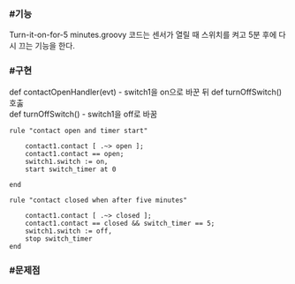<h3>#기능</h3>
Turn-it-on-for-5 minutes.groovy 코드는 센서가 열릴 때 스위치를 켜고 5분 후에 다시 끄는 기능을 한다.

<h3>#구현</h3>
def contactOpenHandler(evt) - switch1을 on으로 바꾼 뒤 def turnOffSwitch() 호춣 </br>
def turnOffSwitch() - switch1을 off로 바꿈

```
rule "contact open and timer start"

	contact1.contact [ .~> open ];
	contact1.contact == open;
	switch1.switch := on,
	start switch_timer at 0

end

rule "contact closed when after five minutes"

    contact1.contact [ .~> closed ];
	contact1.contact == closed && switch_timer == 5;
	switch1.switch := off,
	stop switch_timer
end
```

<h3>#문제점</h3>
